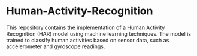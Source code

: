 # Human-Activity-Recognition
This repository contains the implementation of a Human Activity Recognition (HAR) model using machine learning techniques. The model is trained to classify human activities based on sensor data, such as accelerometer and gyroscope readings.
